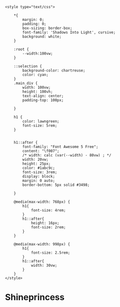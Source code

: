 <!DOCTYPE html>
<html lang="en">
<head>
    <meta charset="UTF-8">
    <meta name="viewport" content="width=device-width, initial-scale=1.0">
    <title>CSS Advanced</title>
    <link href="https://fonts.googleapis.com/css2?family=Shadows+Into+Light&display=swap" rel="stylesheet">
    <link rel="stylesheet" href="https://cdnjs.cloudflare.com/ajax/libs/font-awesome/4.7.0/css/font-awesome.min.css">

    <style type="text/css">

        *{
            margin: 0;
            padding: 0;
            box-sizing: border-box;
            font-family: 'Shadows Into Light', cursive;
            background: white;
        }

        :root {
            --width:100vw;
        }

        ::selection {
            background-color: chartreuse;
            color: cyan;
        }
        .main_div {
            width: 100vw;
            height: 100vh;
            text-align: center;
            padding-top: 100px;
            
        }

        h1 {
            color: lawngreen;
            font-size: 5rem;
        }


        h1::after {
            font-family: "Font Awesome 5 Free"; 
            content: "\f007";
            /* width: calc (var(--width) - 80vw) ; */
            width: 20vw;
            height: 25px;
            color: #1abc9c;
            font-size: 3rem;
            display: block;
            margin: 0 auto;
            border-bottom: 5px solid #3498;

        }

        @media(max-width: 768px) {
            h1{
                font-size: 4rem;
            }
            h1::after{
                height: 16px;
                font-size: 2rem;
            }
        }

        @media(max-width: 998px) {
            h1{
                font-size: 2.5rem;
            }
            h1::after{
                width: 30vw;
            }
        }
    </style>

</head>
<body>
    <div class="main_div">
        <h1>Shineprincess</h1>
    </div>
</body>
</html>

